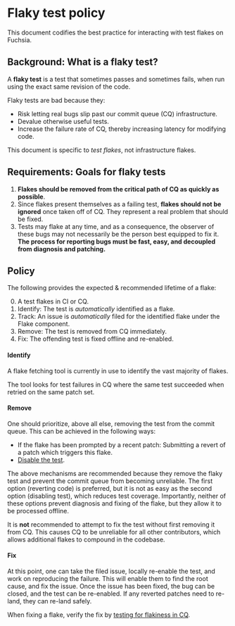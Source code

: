 # Flaky test policy

This document codifies the best practice for interacting with test flakes on
Fuchsia.

## Background: What is a flaky test?

A **flaky test** is a test that sometimes passes and sometimes fails, when run
using the exact same revision of the code.

Flaky tests are bad because they:

-   Risk letting real bugs slip past our commit queue (CQ) infrastructure.
-   Devalue otherwise useful tests.
-   Increase the failure rate of CQ, thereby increasing latency for modifying code.

This document is specific to *test flakes*, not infrastructure flakes.

## Requirements: Goals for flaky tests

1.  **Flakes should be removed from the critical path of CQ as quickly as
    possible**.
2.  Since flakes present themselves as a failing test, **flakes should not be
    ignored** once taken off of CQ. They represent a real problem that should be
    fixed.
3.  Tests may flake at any time, and as a consequence, the observer of these
    bugs may not necessarily be the person best equipped to fix it. **The
    process for reporting bugs must be fast, easy, and decoupled from diagnosis
    and patching.**

## Policy

The following provides the expected & recommended lifetime of a flake:

0.  A test flakes in CI or CQ.
1.  Identify: The test is *automatically* identified as a flake.
2.  Track: An issue is *automatically* filed for the identified flake under the Flake component.
3.  Remove: The test is removed from CQ immediately.
4.  Fix: The offending test is fixed offline and re-enabled.

#### Identify

A flake fetching tool is currently in use to identify the vast majority of flakes.

The tool looks for test failures in CQ where the same test succeeded when retried on the same
patch set.

#### Remove

One should prioritize, above all else, removing the test from the commit
queue. This can be achieved in the following ways:

-   If the flake has been prompted by a recent patch: Submitting a revert of a
    patch which triggers this flake.
-   [Disable the test](/docs/development/testing/faq.md#disable-test).

The above mechanisms are recommended because they remove the flaky test and
prevent the commit queue from becoming unreliable. The first option (reverting code)
is preferred, but it is not as easy as the second option (disabling test), which
reduces test coverage. Importantly, neither of these options prevent diagnosis
and fixing of the flake, but they allow it to be processed offline.

It is **not** recommended to attempt to fix the test without first
removing it from CQ. This causes CQ to be unreliable for all other
contributors, which allows additional flakes to compound in the codebase.

#### Fix

At this point, one can take the filed issue, locally re-enable the test, and work on
reproducing the failure. This will enable them to find the root cause, and fix the
issue. Once the issue has been fixed, the bug can be closed, and the test can be
re-enabled. If any reverted patches need to re-land, they can re-land safely.

When fixing a flake, verify the fix by [testing for flakiness in CQ](/docs/development/testing/testing_for_flakiness_in_cq.md).
